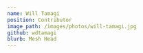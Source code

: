 ```yaml
---
name: Will Tamagi
position: Contributor
image_path: /images/photos/will-tamagi.jpg
github: wdtamagi
blurb: Mesh Head
---
```


